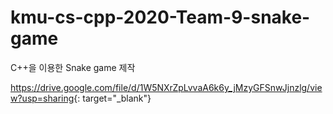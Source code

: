 # kmu-cs-cpp-2020-Team-9-snake-game
C++을 이용한 Snake game 제작

<https://drive.google.com/file/d/1W5NXrZpLvvaA6k6y_jMzyGFSnwJjnzlg/view?usp=sharing>{: target="_blank"}
